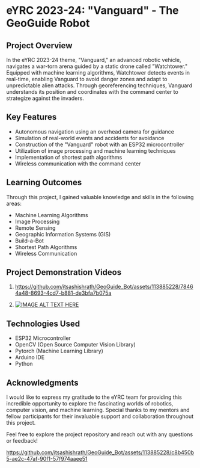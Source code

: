 # eYRC 2023-24: "Vanguard" - The GeoGuide Robot

## Project Overview

In the eYRC 2023-24 theme, "Vanguard," an advanced robotic vehicle, navigates a war-torn arena guided by a static drone called "Watchtower." Equipped with machine learning algorithms, Watchtower detects events in real-time, enabling Vanguard to avoid danger zones and adapt to unpredictable alien attacks. Through georeferencing techniques, Vanguard understands its position and coordinates with the command center to strategize against the invaders.

## Key Features

- Autonomous navigation using an overhead camera for guidance
- Simulation of real-world events and accidents for avoidance
- Construction of the "Vanguard" robot with an ESP32 microcontroller
- Utilization of image processing and machine learning techniques
- Implementation of shortest path algorithms
- Wireless communication with the command center

## Learning Outcomes

Through this project, I gained valuable knowledge and skills in the following areas:

- Machine Learning Algorithms
- Image Processing
- Remote Sensing
- Geographic Information Systems (GIS)
- Build-a-Bot
- Shortest Path Algorithms
- Wireless Communication

## Project Demonstration Videos

1. https://github.com/itsashishrath/GeoGuide_Bot/assets/113885228/78464a48-8693-4cd7-b881-de3bfa7b075a

2. [![IMAGE ALT TEXT HERE](https://img.youtube.com/vi/I4DRsibhNJ8/0.jpg)](https://www.youtube.com/watch?v=I4DRsibhNJ8)

## Technologies Used

- ESP32 Microcontroller
- OpenCV (Open Source Computer Vision Library)
- Pytorch (Machine Learning Library)
- Arduino IDE
- Python

## Acknowledgments

I would like to express my gratitude to the eYRC team for providing this incredible opportunity to explore the fascinating worlds of robotics, computer vision, and machine learning. Special thanks to my mentors and fellow participants for their invaluable support and collaboration throughout this project.

Feel free to explore the project repository and reach out with any questions or feedback!



https://github.com/itsashishrath/GeoGuide_Bot/assets/113885228/c8b450b5-ae2c-47af-90f1-57f974aaee51








